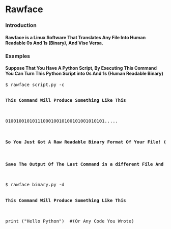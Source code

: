 # Rawface
<h3>Introduction</h3>
<h4>Rawface is a Linux Software That Translates Any File Into Human Readable 0s And 1s (Binary), And Vise Versa.</h4>
<h3>Examples</h3>
<h4>Suppose That You Have A Python Script, By Executing This Command You Can Turn This Python Script into 0s And 1s (Human Readable Binary)</h4>
<pre>$ rawface script.py -c <pre>
<h4>This Command Will Produce Something Like This</h4>
<pre>0100100101011100010010100101001010101.....</pre>
<h4>So You Just Got A Raw Readable Binary Format Of Your File! (This is How Your Python Script is Stored On The Hard Disk And The Memory)</h4>
<h4>Save The Output Of The Last Command in a different File And Execute This Command</h4>
<pre>$ rawface binary.py -d <pre>
<h4>This Command Will Produce Something Like This</h4>
<pre>print ("Hello Python")  #(Or Any Code You Wrote)</pre>
